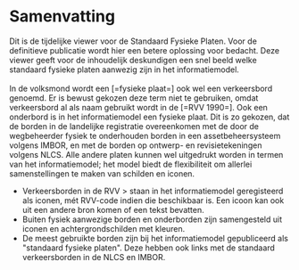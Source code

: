 # Samenvatting

Dit is de tijdelijke viewer voor de Standaard Fysieke Platen. Voor de definitieve publicatie wordt hier een betere oplossing voor bedacht. Deze viewer geeft voor de inhoudelijk deskundigen een snel beeld welke standaard fysieke platen aanwezig zijn in het informatiemodel. 
<br><br>
In de volksmond wordt een [=fysieke plaat=] ook wel een verkeersbord genoemd. Er is bewust gekozen deze term niet te gebruiken, omdat verkeersbord al als naam gebruikt wordt in de [=RVV 1990=]. Ook een onderbord is in het informatiemodel een fysieke plaat. Dit is zo gekozen, dat de borden in de landelijke registratie overeenkomen met de door de wegbeheerder fysiek te onderhouden borden in een assetbeheersysteem volgens IMBOR, en met de borden op ontwerp- en revisietekeningen volgens NLCS. Alle andere platen kunnen wel uitgedrukt worden in termen van het informatiemodel; het model biedt de flexibiliteit om allerlei samenstellingen te maken van schilden en iconen.

* Verkeersborden in de RVV > staan in het informatiemodel geregisteerd als iconen, mét RVV-code indien die beschikbaar is. Een icoon kan ook uit een andere bron komen of een tekst bevatten. 
* Buiten fysiek aanwezige borden en onderborden zijn samengesteld uit iconen en achtergrondschilden met kleuren. 
* De meest gebruikte borden zijn bij het informatiemodel gepubliceerd als "standaard fysieke platen". Deze hebben ook links met de standaard verkeersborden in de NLCS en IMBOR.